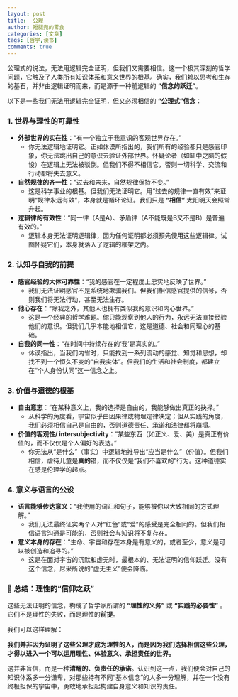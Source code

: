 ```yaml
---
layout: post
title:  公理
author: 短腿兜的零食
categories: [文章]
tags: [哲学,读书]
comments: true
---
```

公理式的说法，无法用逻辑完全证明，但我们又需要相信。这一个极其深刻的哲学问题，它触及了人类所有知识体系和意义世界的根基。确实，我们赖以思考和生存的基石，并非由逻辑证明而来，而是源于一种前逻辑的 **“信念的跃迁”**。

以下是一些我们无法用逻辑完全证明，但又必须相信的 **“公理式”信念**：

### 1. 世界与理性的可靠性

- **外部世界的实在性**：“有一个独立于我意识的客观世界存在。”
    - 你无法逻辑地证明它。正如休谟所指出的，我们所有的经验都只是感官印象，你无法跳出自己的意识去验证外部世界。怀疑论者（如缸中之脑的假设）在逻辑上无法被驳倒。但我们不得不相信它，否则一切科学、交流和行动都将失去意义。
- **自然规律的齐一性**：“过去和未来，自然规律保持不变。”
    - 这是科学事业的根基。但我们无法证明它。用“过去的规律一直有效”来证明“规律永远有效”，本身就是循环论证。我们只是 **“相信”** 太阳明天会照常升起。
- **逻辑律的有效性**：“同一律（A是A）、矛盾律（A不能既是B又不是B）是普遍有效的。”
    - 逻辑本身无法证明逻辑律，因为任何证明都必须预先使用这些逻辑律。试图怀疑它们，本身就落入了逻辑的框架之内。

### 2. 认知与自我的前提

- **感官经验的大体可靠性**：“我的感官在一定程度上忠实地反映了世界。”
    - 我们无法证明感官不是系统地欺骗我们。但我们相信感官提供的信号，否则我们将无法行动，甚至无法生存。
- **他心存在**：“除我之外，其他人也拥有类似我的意识和内心世界。”
    - 这是一个经典的哲学难题。你只能观察到他人的行为，永远无法直接经验他们的意识。但我们几乎本能地相信它，这是道德、社会和同理心的基础。
- **自我的同一性**：“在时间中持续存在的‘我’是真实的。”
    - 休谟指出，当我们内省时，只能找到一系列流动的感觉、知觉和思想，却找不到一个恒久不变的“自我实体”。但我们的生活和社会制度，都建立在“个人身份认同”这一信念之上。

### 3. 价值与道德的根基

- **自由意志**：“在某种意义上，我的选择是自由的，我能够做出真正的抉择。”
    - 从科学的角度看，宇宙似乎由因果律或物理定律决定；但从实践的角度，我们必须相信自己是自由的，否则道德责任、承诺和法律都将崩塌。
- **价值的客观性/ intersubjectivity**：“某些东西（如正义、爱、美）是真正有价值的，而不仅仅是个人偏好的表达。”
    - 你无法从“是什么”（事实）中逻辑地推导出“应当是什么”（价值）。但我们相信，虐待儿童是**真的**错，而不仅仅是“我们不喜欢的”行为。这种道德实在感是伦理学的起点。

### 4. 意义与语言的公设

- **语言能够传达意义**：“我使用的词汇和句子，能够被你以大致相同的方式理解。”
    - 我们无法最终证实两个人对“红色”或“爱”的感受是完全相同的。但我们相信语言沟通是可能的，否则社会与知识将不复存在。
- **意义本身的存在**：“生命、宇宙和存在本身是有意义的，或者至少，意义是可以被创造和追寻的。”
    - 这是在面对宇宙的沉默和虚无时，最根本的、无法证明的信仰跃迁。没有这个信念，尼采所说的“虚无主义”便会降临。

### 💎 总结：理性的“信仰之跃”

这些无法证明的信念，构成了哲学家所谓的 **“理性的义务”** 或 **“实践的必要性”** 。它们不是理性的失败，而是理性的**前提**。

我们可以这样理解：

**我们并非因为证明了这些公理才成为理性的人，而是因为我们选择相信这些公理，才得以进入一个可以运用理性、体验意义、承担责任的世界。**

这并非盲信，而是一种**清醒的、负责任的承诺**。认识到这一点，我们便会对自己的知识体系多一分谦卑，对那些持有不同“基本信念”的人多一分理解，并在一个没有终极担保的宇宙中，勇敢地承担起构建自身意义和知识的责任。